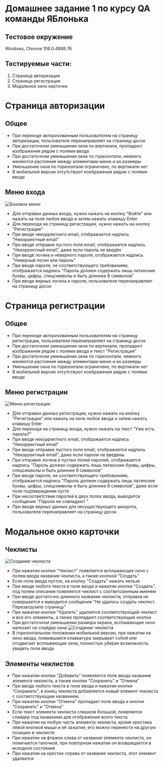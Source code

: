 # Домашнее задание 1 по курсу QA команды ЯБлонька

## Тестовое окружение 
Windows, Chrome 106.0.4998.76

## Тестируемые части:
1. Страница авторизации
2. Страница регистрации
3. Модальное окно карточки

# Страница авторизации

## Общее
* При переходе авторизованным пользователем на страницу авторизации, пользователя перенаправляет на страницу досок
* При достаточном уменьшении окна по вертикали, пропадают изображения рядом с полями ввода
* При достаточном уменьшении окна по горизонтали, немного меняются растояния между элементами меню и их размеры
* Уменьшение окна по горизонтали ограничено, по вертикали нет
* В мобильной версии отсутствуют изображения рядом с полями ввода

## Меню входа
![Боковое меню](./images/login.png)
* Для отправки данных входа, нужно нажать на кнопку "Войти" или нажать на поле любое ввода и затем нажать клавишу Enter
* Для перехода на страницу регистрации, нужно нажать на кнопку "Регистрация"
* При вводе некорректного email, отображается надпись "Некорректный email"
* При вводе отправке пустого поля email, отображается надпись "Некорректный email", даже если пароль не введён
* При вводе логина и неверного пароля, отображается надпись "Неверный логин или пароль"
* При вводе пароля, не соответствующего требованиям, отображается надпись "Пароль должен содержать лишь латинские буквы, цифры, спецсимволы и быть длиннее 8 символов"
* При вводе верных логина и пароля, пользователя перенаправляет на страницу досок

# Страница регистрации

## Общее
* При переходе авторизованным пользователем на страницу регистрации, пользователя перенаправляет на страницу досок
* При достаточном уменьшении окна по вертикали, пропадают изображения рядом с полями ввода и текст "Регистрация"
* При достаточном уменьшении окна по горизонтали, немного меняются растояния между элементами меню и их размеры
* Уменьшение окна по горизонтали ограничено, по вертикали нет
* В мобильной версии отсутствуют изображения рядом с полями ввода


## Меню регистрации
![Меню регистрации](./images/signup.png)
* Для отправки данных регистрации, нужно нажать на кнопку "Регистрации" или нажать на поле любое ввода и затем нажать клавишу Enter
* Для перехода на страницу входа, нужно нажать на текст "Уже есть пароль?"
* При вводе некорректного email, отображается надпись "Некорректный email"
* При вводе отправке пустого поля email, отображается надпись "Некорректный email", даже если пароли не введены
* При отправке логина и пустых полей паролей, отображается надпись "Пароль должен содержать лишь латинские буквы, цифры, спецсимволы и быть длиннее 8 символов"
* При вводе пароля, не соответствующего требованиям, отображается надпись "Пароль должен содержать лишь латинские буквы, цифры, спецсимволы и быть длиннее 8 символов", даже если поле подтверждения пусто
* При несоответствии паролей в двух полях ввода, выводится сообщение "Пароли не совпадают "
* При вводе верных данных для несуществующего аккаунта, пользователя перенаправляет на страницу досок

# Модальное окно карточки

## Чеклисты
![Создание чеклиста](./images/checklists.png)
* При нажатии кнопки "Чеклист" появляется всплывающее окно с полем ввода названия чеклиста, а также кнопкой "Создать" 
* Если поле ввода пустое, на кнопку "Создать" нажать нельзя
* При вводе любого текста в поле ввода и нажатии кнопки "Создать", под полем описания появляется чеклист с соответсвенным именем 
* При вводе достаточно длинного названия чеклиста, отправка не совершается и выводится сообщение "Не удалось создать чеклист. Перезагрузите страницу"
* При нажатии кнопки "Удалить" удаляется соответствующий чеклист и все его элементы, а также пропадают соответствующие кнопки
* При достаточном уменьшении размера экрана, всплывающее окно налезает на слайдер окна
![Создание чеклиста](./images/checklist1.png)
* В горизонтальном положении мобильной версии, при нажатии на окно ввода, появившаяся клавиатура закрывает собой или отодвигает всплывающие окна, полностью убирая возможность увидеть поле ввода

## Элементы чеклистов
* При нажатии кнопки "Добавить" появляется поле ввода названия элемента чеклиста, а также кнопки "Сохранить" и "Отмена"
* При вводе любого текста в поле ввода и нажатии кнопки "Сохранить", в конец чеклиста добавляется новый элемент чеклиста с соответствующим названием.
* При нажатии кнопки "Отмена" пропадает поле ввода и кнопки "Сохранить" и "Отмена"
* Если текст элемента чеклиста слишком большой, появляется слайдер под названием для отображения всего текста
* При нажатии на любую часть элемента чеклиста, кроме крестика левой кнопкой мыши и её зажатии, его можно перенести на другую позицию в чеклисте
* При нажатии на флажок слева от названия элемента чеклиста, он помечается галочкой, при повторном нажатии он возвращается в исходное состояние
* При нажатии на крестик справа от названия чеклиста, этот элемент удаляется